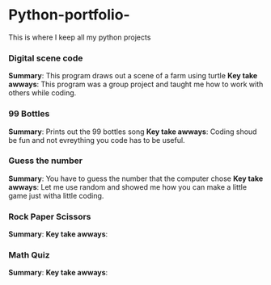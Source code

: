 # Python-portfolio-
This is where I keep all my python projects 


### Digital scene code 
**Summary**: This program draws out a scene of a farm using turtle
**Key take awways**: This program was a group project and taught me how to work with others while coding. 


### 99 Bottles 
**Summary**: Prints out the 99 bottles song
**Key take awways**: Coding shoud be fun and not evreything you code has to be useful. 


### Guess the number 
**Summary**: You have to guess the number that the computer chose
**Key take awways**: Let me use random and showed me how you can make a little game just witha little coding. 


### Rock Paper Scissors 
**Summary**: 
**Key take awways**:


### Math Quiz 
**Summary**: 
**Key take awways**:
